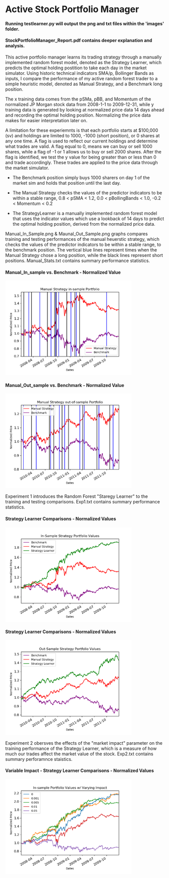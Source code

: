 # Active Stock Portfolio Manager
#### Running testlearner.py will output the png and txt files within the 'images' folder.  
  
#### StockPortfolioManager_Report.pdf contains deeper explanation and analysis.    

This active portfolio manager learns its trading strategy through a manually implemented random forest model, denoted as the Strategy Learner, which predicts the optimal holding postition to take each day in the market simulator. Using historic technical indicators SMA/p, Bollinger Bands as inputs, I compare the performance of my active random forest trader to a simple heuristic model, denoted as Manual Strategy, and a Benchmark long position.
  



  
The x training data comes from the pSMa, pBB, and Momentum of the normalized JP Morgan stock data from 2008-1-1 to 2009-12-31, while y training data is
generated by looking at normalized price data 14 days ahead and recording the optimal holding position. Normalizing the price data makes for easier
interpretation later on.

A limitation for these experiemnts is that each portfolio starts at $100,000 (sv) and holdings are limited to 1000, -1000 (short position), or 0 shares at any one time. A flag is used to reflect our current holdings and determine what trades are valid. A flag equal to 0, means we can buy or sell 1000 shares, while a flag of -1 or 1 allows us to buy or sell 2000 shares. After the flag is identified, we test the y value for being greater than or less than 0 and trade accordingly. These trades are applied to the price data through the market simulator.  
  
  
- The Benchmark position simply buys 1000 sharers on day 1 of the market sim and holds that position until the last day.

- The Manual Strategy checks the values of the predictor indicators to be within a stable range, 
0.8 < pSMA < 1.2, 0.0 < pBollingBands < 1.0, -0.2 < Momentum < 0.2

- The StrategyLearner is a manually implemented random forest model that uses the indicator values which use a lookback of 14 days to predict the optimal holding position, derived from the normalized price data.  


Manual_In_Sample.png & Maunal_Out_Sample.png graphs compares training and testing performances of the manual heuerstic strategy, which checks the values of the predictor indicators to be within a stable range, to the benchmark position. The vertical blue lines represent times when the Manual Strategy chose a long position, while the black lines represent short positions. Manual_Stats.txt contains summary performance statistics.

#### Manual_In_sample vs. Benchmark - Normalized Value
<img src="images/Manual_InSample_plot.png" width = "400">
  
#### Manual_Out_sample vs. Benchmark - Normalized Value  
<img src="images/Manual_OutSample_plot.png" width = "400">  


Experiment 1 introduces the Random Forest "Staregy Learner" to the training and testing comparisons. Exp1.txt contains summary performance statistics. 
  
#### Strategy Learner Comparisons - Normalized Values  
<img src="images/Exp1_InSample_plot.png" width = "400">  

#### Strategy Learner Comparisons - Normalized Values  
<img src="images/Exp1_OutSample_plot.png" width = "400"> 
  
    
    
Experiment 2 obersves the effects of the "market impact" parameter on the training performance of the Strategy Learner, which is a measure of how much our trades affect the market value of the stock. Exp2.txt contains summary perforamnce staistics.

#### Variable Impact - Strategy Learner Comparisons - Normalized Values  
<img src="images/Exp2_Impacts_plot.png" width = "400"> 
